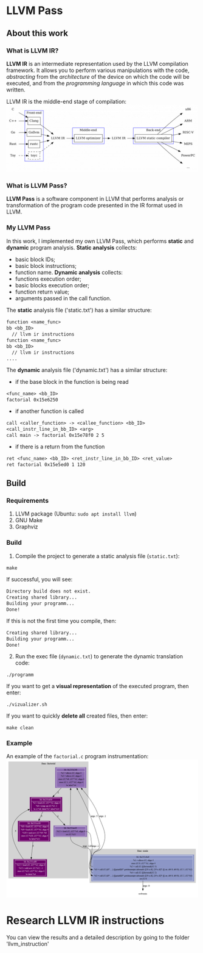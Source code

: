 # LLVM Pass
## About this work
### What is LLVM IR?
**LLVM IR** is an intermediate representation used by the LLVM compilation framework. It allows you to perform various manipulations with the code, *abstracting* from the *architecture* of the device on which the code will be executed, and from the *programming language* in which this code was written.

LLVM IR is the middle-end stage of compilation:
![Relative position of LLVM IR](images/LLVM_IR_position.jpg)

### What is LLVM Pass?
**LLVM Pass** is a software component in LLVM that performs analysis or transformation of the program code presented in the IR format used in LLVM.

### My LLVM Pass
In this work, I implemented my own LLVM Pass, which performs **static** and **dynamic** program analysis.
**Static analysis** collects:
- basic block IDs;
- basic block instructions;
- function name.
**Dynamic analysis** collects:
- functions execution order;
- basic blocks execution order;
- function return value;
- arguments passed in the call function.

The **static** analysis file ('static.txt') has a similar structure:
```
function <name_func>
bb <bb_ID>
  // llvm ir instructions
function <name_func>
bb <bb_ID>
  // llvm ir instructions
....
```

The **dynamic** analysis file ('dynamic.txt') has a similar structure:
- if the base block in the function is being read
```
<func_name> <bb_ID>
factorial 0x15e6250
```
- if another function is called
```
call <caller_function> -> <callee_function> <bb_ID> <call_instr_line_in_bb_ID> <arg>
call main -> factorial 0x15e78f0 2 5
```
- if there is a return from the function
```
ret <func_name> <bb_ID> <ret_instr_line_in_bb_ID> <ret_value>
ret factorial 0x15e5ed0 1 120
```

## Build
### Requirements
1. LLVM package (Ubuntu: `sudo apt install llvm`)
2. GNU Make
3. Graphviz

### Build
1. Compile the project to generate a static analysis file (`static.txt`):
```
make
```
If successful, you will see:
```
Directory build does not exist.
Creating shared library...
Building your programm...
Done!
```
If this is not the first time you compile, then:
```
Creating shared library...
Building your programm...
Done!
```
2. Run the exec file (`dynamic.txt`) to generate the dynamic translation code:
```
./programm
```

If you want to get a **visual representation** of the executed program, then enter:
```
./vizualizer.sh
```
If you want to quickly **delete all** created files, then enter:
```
make clean
```

### Example
An example of the `factorial.c` program instrumentation:
![factorial](images/factorial.png)

# Research LLVM IR instructions
You can view the results and a detailed description by going to the folder 'llvm_instruction'
